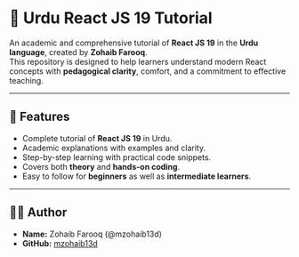 # 📘 Urdu React JS 19 Tutorial

An academic and comprehensive tutorial of **React JS 19** in the **Urdu language**, created by **Zohaib Farooq**.  
This repository is designed to help learners understand modern React concepts with **pedagogical clarity**, comfort, and a commitment to effective teaching.

---

## 🌟 Features
- Complete tutorial of **React JS 19** in Urdu.  
- Academic explanations with examples and clarity.  
- Step-by-step learning with practical code snippets.  
- Covers both **theory** and **hands-on coding**.  
- Easy to follow for **beginners** as well as **intermediate learners**.  

---

## 🧑‍🏫 Author
- **Name:** Zohaib Farooq (@mzohaib13d)  
- **GitHub:** [mzohaib13d](https://github.com/mzohaib13d)
